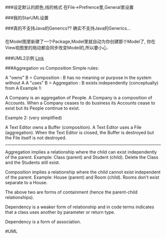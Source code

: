 
###设定默认的颜色,线的格式
在File->Prefrence里,General里设置

###我的StarUML设置

###真的不支持Java的Generics??
确实不支持Java的Generics...

###
在Model图里新建了一个Package,Model里就自动为你创建那个Model了,
你在View视图里的拖动都会同步改变Model的,所以要小心.

###UML2示例
[Link](http://creately.com/blog/diagrams/class-diagram-relationships/)

###Aggregation vs Composition
Simple rules:


A "owns" B = Composition : B has no meaning or purpose in the system without A
A "uses" B = Aggregation : B exists independently (conceptually) from A
Example 1:


A Company is an aggregation of People. A Company is a composition of Accounts. When a Company ceases to do business its Accounts cease to exist but its People continue to exist.


Example 2: (very simplified)


A Text Editor owns a Buffer (composition). A Text Editor uses a File (aggregation). When the Text Editor is closed, the Buffer is destroyed but the File itself is not destroyed.

----------------------------
Aggregation implies a relationship where the child can exist independently of the parent. Example: Class (parent) and Student (child). Delete the Class and the Students still exist.


Composition implies a relationship where the child cannot exist independent of the parent. Example: House (parent) and Room (child). Rooms don't exist separate to a House.


The above two are forms of containment (hence the parent-child relationships).


Dependency is a weaker form of relationship and in code terms indicates that a class uses another by parameter or return type.


Dependency is a form of association.

#UML
